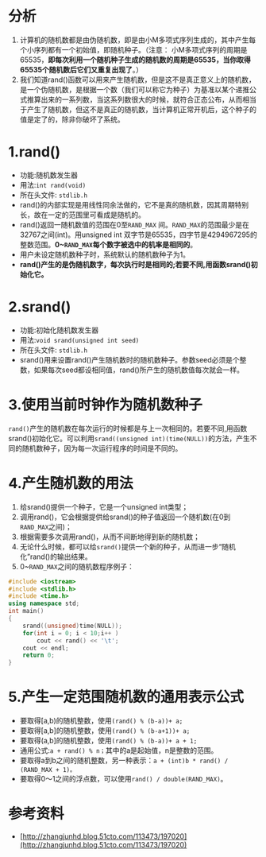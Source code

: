 # 分析
1. 计算机的随机数都是由伪随机数，即是由小M多项式序列生成的，其中产生每个小序列都有一个初始值，即随机种子。（注意： 小M多项式序列的周期是65535，**即每次利用一个随机种子生成的随机数的周期是65535，当你取得65535个随机数后它们又重复出现了**。）
2. 我们知道rand()函数可以用来产生随机数，但是这不是真正意义上的随机数，是一个伪随机数，是根据一个数（我们可以称它为种子）为基准以某个递推公式推算出来的一系列数，当这系列数很大的时候，就符合正态公布，从而相当于产生了随机数，但这不是真正的随机数，当计算机正常开机后，这个种子的值是定了的，除非你破坏了系统。
# 1.rand()
- 功能:随机数发生器
- 用法:`int rand(void)`
- 所在头文件: `stdlib.h`
- rand()的内部实现是用线性同余法做的，它不是真的随机数，因其周期特别长，故在一定的范围里可看成是随机的。
- rand()返回一随机数值的范围在0至`RAND_MAX` 间。`RAND_MAX`的范围最少是在32767之间(int)。用unsigned int 双字节是65535，四字节是4294967295的整数范围。**0~`RAND_MAX`每个数字被选中的机率是相同的**。
- 用户未设定随机数种子时，系统默认的随机数种子为1。
- **rand()产生的是伪随机数字，每次执行时是相同的;若要不同,用函数srand()初始化它。**
# 2.srand()
- 功能:初始化随机数发生器
- 用法:`void srand(unsigned int seed)`
- 所在头文件: `stdlib.h`
- srand()用来设置rand()产生随机数时的随机数种子。参数seed必须是个整数，如果每次seed都设相同值，rand()所产生的随机数值每次就会一样。
# 3.使用当前时钟作为随机数种子
`rand()`产生的随机数在每次运行的时候都是与上一次相同的。若要不同,用函数srand()初始化它。可以利用`srand((unsigned int)(time(NULL))`的方法，产生不同的随机数种子，因为每一次运行程序的时间是不同的。
# 4.产生随机数的用法 
1. 给srand()提供一个种子，它是一个unsigned int类型； 
2. 调用rand()，它会根据提供给srand()的种子值返回一个随机数(在0到`RAND_MAX`之间)； 
3. 根据需要多次调用rand()，从而不间断地得到新的随机数； 
4. 无论什么时候，都可以给`srand()`提供一个新的种子，从而进一步“随机化”rand()的输出结果。
5. 0~`RAND_MAX`之间的随机数程序例子：
```cpp
#include <iostream> 
#include <stdlib.h> 
#include <time.h>  
using namespace std;  
int main() 
{  
	srand((unsigned)time(NULL));  
	for(int i = 0; i < 10;i++ )  
        cout << rand() << '\t';  
	cout << endl;  
	return 0; 
}
```
# 5.产生一定范围随机数的通用表示公式 
- 要取得[a,b)的随机整数，使用`(rand() % (b-a))+ a;` 
- 要取得[a,b]的随机整数，使用`(rand() % (b-a+1))+ a;` 
- 要取得(a,b]的随机整数，使用`(rand() % (b-a))+ a + 1;` 
- 通用公式:`a + rand() % n；`其中的a是起始值，n是整数的范围。 
- 要取得a到b之间的随机整数，另一种表示：`a + (int)b * rand() / (RAND_MAX + 1)。` 
- 要取得0～1之间的浮点数，可以使用`rand() / double(RAND_MAX)`。

# 参考资料
- [http://zhangjunhd.blog.51cto.com/113473/197020](http://zhangjunhd.blog.51cto.com/113473/197020)